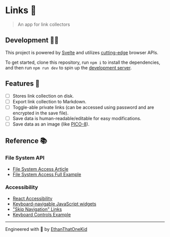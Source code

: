# Links 🔗

> An app for link collectors

## Development 👨‍💻

This project is powered by [Svelte][svelte] and utilizes [cutting-edge][web_dev] browser APIs.

To get started, clone this repository, run `npm i` to install the dependencies, and then run `npm run dev` to spin up the [development server][localhost].

## Features 💅

- [ ] Stores link collection on disk.
- [ ] Export link collection to Markdown.
- [ ] Toggle-able private links (can be accessed using password and are encrypted in the save file).
- [ ] Save data is human-readable/editable for easy modifications.
- [ ] Save data as an image (like [PICO-8](https://pico-8.fandom.com/wiki/P8PNGFileFormat)).

## Reference 📚

### File System API

- [File System Access Article](https://web.dev/file-system-access/)
- [File System Access Full Example](https://github.com/GoogleChromeLabs/text-editor)

### Accessibility

- [React Accessibility](https://reactjs.org/docs/accessibility.html)
- [Keyboard-navigable JavaScript widgets](https://developer.mozilla.org/en-US/docs/Web/Accessibility/Keyboard-navigable_JavaScript_widgets)
- ["Skip Navigation" Links](https://webaim.org/techniques/skipnav/)
- [Keyboard Controls Example](https://svelte.dev/repl/c6ad343f3ec2406aaae05cf8b4a20698?version=3.23.2)

---

Engineered with 💖 by [EthanThatOneKid][creator_url]

[creator_url]: http://ethandavidson.com/
[svelte]: https://svelte.dev/
[web_dev]: https://developers.google.com/web/updates/2020/10/nic86
[localhost]: http://localhost:5000
